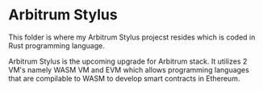 # Arbitrum Stylus

This folder is where my Arbitrum Stylus projecst resides which is coded in Rust programming language.

Arbitrum Stylus is the upcoming upgrade for Arbitrum stack. It utilizes 2 VM's namely WASM VM and EVM which allows programming languages that are compilable to WASM to develop smart contracts in Ethereum.

